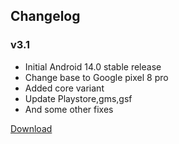 ## Changelog
 
### v3.1
- Initial Android 14.0 stable release
- Change base to Google pixel 8 pro
- Added core variant
- Update Playstore,gms,gsf
- And some other fixes

[Download](https://litegapps.github.io)
